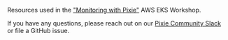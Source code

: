 Resources used in the ["Monitoring with Pixie"](https://www.eksworkshop.com/intermediate/241_pixie/) AWS EKS Workshop.

If you have any questions, please reach out on our [Pixie Community Slack](https://slackin.px.dev/) or file a GitHub issue.
